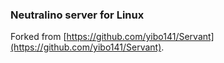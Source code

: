 ### Neutralino server for Linux

Forked from [https://github.com/yibo141/Servant](https://github.com/yibo141/Servant).
